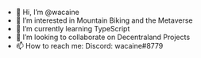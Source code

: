- 👋 Hi, I’m @wacaine
- 👀 I’m interested in Mountain Biking and the Metaverse
- 🌱 I’m currently learning TypeScript
- 💞️ I’m looking to collaborate on Decentraland Projects
- 📫 How to reach me: Discord: wacaine#8779 

<!---
wacaine/wacaine is a ✨ special ✨ repository because its `README.md` (this file) appears on your GitHub profile.
You can click the Preview link to take a look at your changes.
--->
